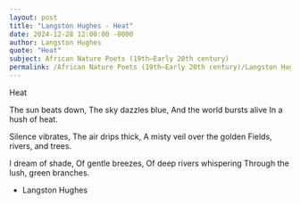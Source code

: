 ```yaml
---
layout: post
title: "Langston Hughes - Heat"
date: 2024-12-28 12:00:00 -0000
author: Langston Hughes
quote: "Heat"
subject: African Nature Poets (19th–Early 20th century)
permalink: /African Nature Poets (19th–Early 20th century)/Langston Hughes/Langston Hughes - Heat
---
```


Heat

The sun beats down,
The sky dazzles blue,
And the world bursts alive
In a hush of heat.

Silence vibrates,
The air drips thick,
A misty veil over the golden
Fields, rivers, and trees.

I dream of shade,
Of gentle breezes,
Of deep rivers whispering
Through the lush, green branches.

- Langston Hughes
